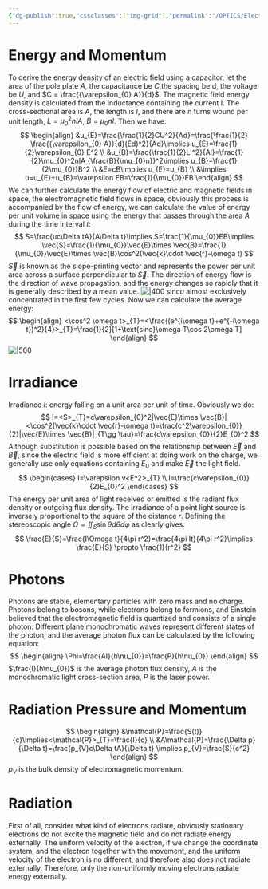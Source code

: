 ```yaml
---
{"dg-publish":true,"cssclasses":["img-grid"],"permalink":"/OPTICS/Electromagnetic Theory Part II/","dgPassFrontmatter":true,"created":"2025-06-22T21:50:01.000+08:00","updated":"2025-04-29T17:25:52.000+08:00"}
---
```


# Energy and Momentum
To derive the energy density of an electric field using a capacitor, let the area of the pole plate $A$, the capacitance be $C$,the spacing be d, the voltage be $U$, and $C = \frac{{\varepsilon_{0} A}}{d}$. The magnetic field energy density is calculated from the inductance containing the current I. The cross-sectional area is $A$, the length is $l$, and there are $n$ turns wound per unit length, $L=\mu_{0}^2nIA$, $B = \mu_{0}nI$. Then we have:
$$
\begin{align}
&u_{E}=\frac{\frac{1}{2}CU^2}{Ad}=\frac{\frac{1}{2} \frac{{\varepsilon_{0} A}}{d}(Ed)^2}{Ad}\implies u_{E}=\frac{1}{2}\varepsilon_{0} E^2 \\
&u_{B}=\frac{\frac{1}{2}LI^2}{Al}=\frac{1}{2}\mu_{0}^2nIA {\frac{B}{\mu_{0}n}}^2\implies u_{B}=\frac{1}{2\mu_{0}}B^2 \\
&E=cB\implies u_{E}=u_{B} \\
&\implies u=u_{E}+u_{B}=\varepsilon EB=\frac{1}{\mu_{0}}EB
\end{align}
$$
We can further calculate the energy flow of electric and magnetic fields in space, the electromagnetic field flows in space, obviously this process is accompanied by the flow of energy, we can calculate the value of energy per unit volume in space using the energy that passes through the area $A$ during the time interval $t$:
$$
S=\frac{uc\Delta tA}{A\Delta t}\implies S=\frac{1}{\mu_{0}}EB\implies \vec{S}=\frac{1}{\mu_{0}}\vec{E}\times \vec{B}=\frac{1}{\mu_{0}}\vec{E}\times \vec{B}\cos^2(\vec{k}\cdot \vec{r}-\omega t)
$$
$\vec{S}$ is known as the slope-printing vector and represents the power per unit area across a surface perpendicular to $\vec{S}$.
The direction of energy flow is the direction of wave propagation, and the energy changes so rapidly that it is generally described by a mean value.
![|400](https://i.imgur.com/kcV22X5.png)
$\text{sinc}u$ almost exclusively concentrated in the first few cycles. Now we can calculate the average energy:
$$
\begin{align}
<\cos^2 \omega t>_{T}=<\frac{(e^{i\omega t}+e^{-i\omega t})^2}{4}>_{T}=\frac{1}{2}[1+\text{sinc}\omega T\cos 2\omega T]
\end{align}
$$
![|500](https://i.imgur.com/Dc2beMg.png)
# Irradiance
Irradiance $I$: energy falling on a unit area per unit of time. Obviously we do:
$$
I=<S>_{T}=c\varepsilon_{0}^2|\vec{E}\times \vec{B}|<\cos^2(\vec{k}\cdot \vec{r}-\omega t)=\frac{c^2\varepsilon_{0}}{2}|\vec{E}\times \vec{B}|_{T\gg \tau}=\frac{c\varepsilon_{0}}{2}E_{0}^2
$$
Although substitution is possible based on the relationship between $\vec{E}$ and $\vec{B}$, since the electric field is more efficient at doing work on the charge, we generally use only equations containing $E_{0}$ and make $\vec{E}$ the light field.
$$
\begin{cases}
I=\varepsilon v<E^2>_{T} \\
I=\frac{c\varepsilon_{0}}{2}E_{0}^2
\end{cases}
$$
The energy per unit area of light received or emitted is the radiant flux density or outgoing flux density.
The irradiance of a point light source is inversely proportional to the square of the distance $r$. Defining the stereoscopic angle $\Omega=\iint_{S}\sin \theta d\theta d\varphi$ as  clearly gives:
$$
\frac{E}{S}=\frac{I\Omega t}{4\pi r^2}=\frac{4\pi It}{4\pi r^2}\implies \frac{E}{S} \propto \frac{1}{r^2}
$$
# Photons
Photons are stable, elementary particles with zero mass and no charge. Photons belong to bosons, while electrons belong to fermions, and Einstein believed that the electromagnetic field is quantized and consists of a single photon. Different plane monochromatic waves represent different states of the photon, and the average photon flux can be calculated by the following equation:
$$
\begin{align}
\Phi=\frac{AI}{h\nu_{0}}=\frac{P}{h\nu_{0}}
\end{align}
$$
$\frac{I}{h\nu_{0}}$ is the average photon flux density, $A$ is the monochromatic light cross-section area, $P$ is the laser power.
# Radiation Pressure and Momentum
$$
\begin{align}
&\mathcal{P}=\frac{S(t)}{c}\implies<\mathcal{P}>_{T}=\frac{I}{c} \\
&A\mathcal{P}=\frac{\Delta p}{\Delta t}=\frac{p_{V}c\Delta tA}{\Delta t} \implies p_{V}=\frac{S}{c^2}
\end{align}
$$
$p_{V}$ is the bulk density of electromagnetic momentum.
# Radiation
First of all, consider what kind of electrons radiate, obviously stationary electrons do not excite the magnetic field and do not radiate energy externally. The uniform velocity of the electron, if we change the coordinate system, and the electron together with the movement, and the uniform velocity of the electron is no different, and therefore also does not radiate externally. Therefore, only the non-uniformly moving electrons radiate energy externally.